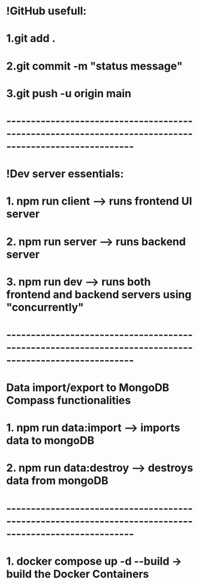 # !GitHub usefull:

# 1.git add .

# 2.git commit -m "status message"

# 3.git push -u origin main

# ------------------------------------------------------------------------------------------------------

# !Dev server essentials:

# 1. npm run client --> runs frontend UI server

# 2. npm run server --> runs backend server

# 3. npm run dev --> runs both frontend and backend servers using "concurrently"

# ------------------------------------------------------------------------------------------------------

# Data import/export to MongoDB Compass functionalities

# 1. npm run data:import --> imports data to mongoDB

# 2. npm run data:destroy --> destroys data from mongoDB

# ------------------------------------------------------------------------------------------------------

# 1. docker compose up -d --build -> build the Docker Containers
